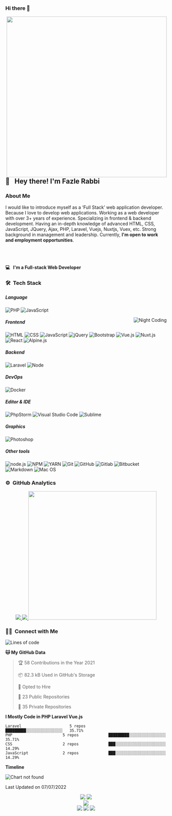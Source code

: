### Hi there 👋

<!--
**irabbi360/irabbi360** is a ✨ _special_ ✨ repository because its `README.md` (this file) appears on your GitHub profile.
-->
<a target="_blank" href="https://youtube.com/c/CodingXpress/"><img width="500" align="right" src="https://user-images.githubusercontent.com/35403788/148543052-2b447026-e650-453d-8ebc-f87d82286ad2.png"></a>

## 👋 &nbsp; Hey there! I'm Fazle Rabbi

### About Me

I would like to introduce myself as a
‘Full Stack’ web application developer. Because I love to
develop web applications. Working as a web developer with over 3+ years of
experience. Specializing in frontend & backend development. Having an in-depth knowledge of advanced HTML, CSS, JavaScript, JQuery, Ajax, PHP, Laravel, Vuejs, Nuxtjs, Vuex, etc.
Strong background in management and leadership.
Currently, **I'm open to work and employment opportunities**.
<br/>
<br/>
<br/>

<p align="center"> <img src="https://komarev.com/ghpvc/?username=irabbi360" alt="" /> </p>

#### 💻 &nbsp; I'm a Full-stack Web Developer


### 🛠 &nbsp;Tech Stack

##### Language
![PHP](https://img.shields.io/badge/-PHP-333333?style=flat&logo=PHP)
![JavaScript](https://img.shields.io/badge/-JavaScript-333333?style=flat&logo=javascript)

<img alt="Night Coding" src="https://user-images.githubusercontent.com/35403788/148543709-73832473-3c6f-40c4-9242-51d996f6f3a6.gif" align="right"/>

##### Frontend
![HTML](https://img.shields.io/badge/-HTML-333333?style=flat&logo=HTML5)
![CSS](https://img.shields.io/badge/-CSS-333333?style=flat&logo=CSS3&logoColor=1572B6)
![JavaScript](https://img.shields.io/badge/-JavaScript-333333?style=flat&logo=javascript)
![jQuery](https://img.shields.io/badge/-jQuery-333333?style=flat&logo=jquery)
![Bootstrap](https://img.shields.io/badge/-Bootstrap-333333?style=flat&logo=bootstrap&logoColor=563D7C)
![Vue.js](https://img.shields.io/badge/-Vue-333333?style=flat&logo=vue.js)
![Nuxt.js](https://img.shields.io/badge/-Nuxt-333333?style=flat&logo=nuxt.js)
![React](https://img.shields.io/badge/-React-333333?style=flat&logo=react)
![Alpine.js](https://img.shields.io/badge/Alpine.js-663399?style=flat-square&logo=alpine.js&logoColor=white)

##### Backend
![Laravel](https://img.shields.io/badge/-Laravel-333333?style=flat&logo=laravel)
![Node](https://img.shields.io/badge/-Node-333333?style=flat&logo=node.js)

##### DevOps
![Docker](https://img.shields.io/badge/-Docker-333333?style=flat&logo=docker)

##### Editor & IDE
![PhpStorm](https://img.shields.io/badge/-PhpStorm-333333?style=flat&logo=PhpStorm&logoColor=007ACC)
![Visual Studio Code](https://img.shields.io/badge/-Visual%20Studio%20Code-333333?style=flat&logo=visual-studio-code&logoColor=007ACC)
![Sublime](https://img.shields.io/badge/-Sublime-333333?style=flat&logo=sublime-text&logoColor=ff9800)

##### Graphics
![Photoshop](https://img.shields.io/badge/-Photoshop-333333?style=flat&logo=adobe-photoshop)

##### Other tools
![node.js](https://img.shields.io/badge/-node.js-333333?style=flat&logo=node.js)
![NPM](https://img.shields.io/badge/-NPM-333333?style=flat&logo=npm)
![YARN](https://img.shields.io/badge/-YARN-333333?style=flat&logo=yarn)
![Git](https://img.shields.io/badge/-Git-333333?style=flat&logo=git)
![GitHub](https://img.shields.io/badge/-GitHub-333333?style=flat&logo=github)
![Gitlab](https://img.shields.io/badge/-GitHub-333333?style=flat&logo=gitlab)
![Bitbucket](https://img.shields.io/badge/-Bitbucket-333333?style=flat&logo=bitbucket)
![Markdown](https://img.shields.io/badge/-Markdown-333333?style=flat&logo=markdown)
![Mac OS](https://img.shields.io/badge/macOS-000000?style=flat-square&logo=apple&logoColor=white)


### ⚙️ &nbsp;GitHub Analytics

<p align="center">
    <a href="https://github.com/irabbi360">
    <img src="https://github-readme-stats.vercel.app/api?username=irabbi360&count_private=true" />
    <img src="https://github-readme-stats.vercel.app/api/top-langs/?username=irabbi360&count_private=true" />
     <img src = "https://github-readme-streak-stats.herokuapp.com?user=irabbi360&hide_border=true" width=400>
    </a>
</p>

### 🤝🏻 &nbsp;Connect with Me

<!--START_SECTION:waka-->

![Lines of code](https://img.shields.io/badge/From%20Hello%20World%20I%27ve%20Written-1.1%20million%20lines%20of%20code-blue)

**🐱 My GitHub Data** 

> 🏆 58 Contributions in the Year 2021
 > 
> 📦 82.3 kB Used in GitHub's Storage 
 > 
> 💼 Opted to Hire
 > 
> 📜 23 Public Repositories 
 > 
> 🔑 35 Private Repositories  


**I Mostly Code in PHP Laravel Vue.js** 

```text
Laravel                     5 repos             █████████░░░░░░░░░░░░░░░░   35.71% 
PHP                      5 repos             █████████░░░░░░░░░░░░░░░░   35.71% 
CSS                      2 repos             ███░░░░░░░░░░░░░░░░░░░░░░   14.29% 
JavaScript               2 repos             ███░░░░░░░░░░░░░░░░░░░░░░   14.29%

```


**Timeline**

![Chart not found](https://raw.githubusercontent.com/irabbi360/irabbi360/master/charts/bar_graph.png) 


 Last Updated on 07/07/2022
<!--END_SECTION:waka-->


<p align="center">
    <a href="mailto:fazle08rabbi@gmail.com"><img src="https://img.shields.io/badge/-fazle08rabbi@gmail.com-333333?style=flat-square&logo=Gmail&logoColor=red"/></a>
    <a href="https://codecanyon.net/user/devstarit"><img src="https://img.shields.io/badge/-Envato-0077B5?style=flat-square&logo=envato&logoColor=white"/></a><br/>
    <a href="http://frabbibd.blogspot.com"><img src="https://img.shields.io/badge/-Fazle Rabbi-0077B5?style=flat-square&logo=blogger&logoColor=white"/></a><br/>
    <a href="https://facebook.com/frabbiofficial"><img src="https://img.shields.io/badge/-Fazle Rabbi-1877F2?style=flat-square&logo=facebook&logoColor=white"/></a>
    <a href="https://youtube.com/c/CodingXpress"><img src="https://img.shields.io/badge/-@youtube-1877F2?style=flat-square&logo=youtube&logoColor=white"/></a>
    <a href="https://linkedin.com/in/frabbiofficial"><img src="https://img.shields.io/badge/-Fazle Rabbi-0077B5?style=flat-square&logo=Linkedin&logoColor=white"/></a>
</p>
